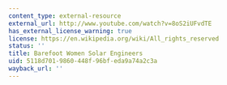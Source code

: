 ```yaml
---
content_type: external-resource
external_url: http://www.youtube.com/watch?v=8oS2iUFvdTE
has_external_license_warning: true
license: https://en.wikipedia.org/wiki/All_rights_reserved
status: ''
title: Barefoot Women Solar Engineers
uid: 5118d701-9860-448f-96bf-eda9a74a2c3a
wayback_url: ''
---
```

